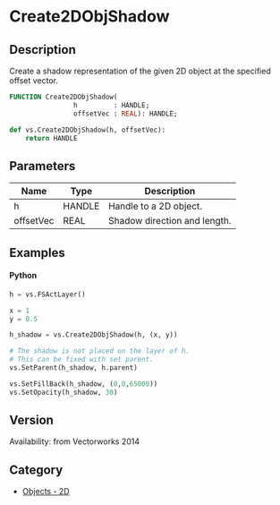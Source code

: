 # Create2DObjShadow

## Description
Create a shadow representation of the given 2D object at the specified offset vector.

```pascal
FUNCTION Create2DObjShadow(
				h         : HANDLE;
				offsetVec : REAL): HANDLE;
```

```python
def vs.Create2DObjShadow(h, offsetVec):
    return HANDLE
```

## Parameters
|Name|Type|Description|
|---|---|---|
|h|HANDLE|Handle to a 2D object.|
|offsetVec|REAL|Shadow direction and length.|

## Examples
#### Python ####
```python
h = vs.FSActLayer()

x = 1
y = 0.5

h_shadow = vs.Create2DObjShadow(h, (x, y))    

# The shadow is not placed on the layer of h.
# This can be fixed with set parent.
vs.SetParent(h_shadow, h.parent)

vs.SetFillBack(h_shadow, (0,0,65000))
vs.SetOpacity(h_shadow, 30)
```

## Version
Availability: from Vectorworks 2014

## Category
* [Objects - 2D](../Categories/Objects%20-%202D.md)
